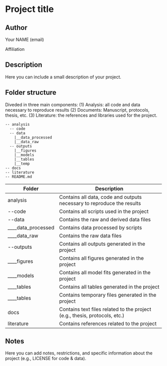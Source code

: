 # Project title

## Author

Your NAME (email)

Affiliation

## Description

Here you can include a small description of your project.

## Folder structure
Diveded in three main components: 
(1) Analysis: all code and data necessary to reproduce results
(2) Documents: Manuscript, protocols, thesis, etc. 
(3) Literature: the references and libraries used for the project. 

```
-- analysis
  -- code
  -- data
    |__data_processed
    |__data_raw
  -- outputs
    |__figures
    |__models
    |__tables
    |__temp
-- docs
-- literature
-- README.md
``` 

|Folder              | Description                                                                | 
|--------------------|----------------------------------------------------------------------------|
| analysis           | Contains all data, code and outputs necessary to reproduce the results     |
| --code             | Contains all scripts used in the project                                   |
| --data             | Contains the raw and derived data files                                    |
| ____data_processed | Contains data processed by scripts                                         |
| ____data_raw       | Contains the raw data files                                                |
| --outputs          | Contains all outputs generated in the project                              |
| ____figures        | Contains all figures generated in the project                              |
| ____models         | Contains all model fits generated in the project                           |
| ____tables         | Contains all tables generated in the project                               |
| ____tables         | Contains temporary files generated in the project                          |
| docs               | Contains text files related to the project (e.g., thesis, protocols, etc.) |
| literature         | Contains references related to the project                                 |


## Notes
  
Here you can add notes, restrictions, and specific information about the project (e.g., LICENSE for code & data).
